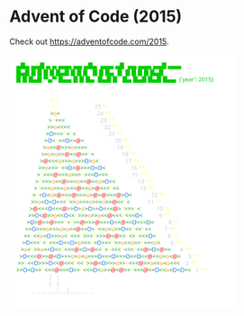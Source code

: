 
# Advent of Code (2015)
Check out https://adventofcode.com/2015.

<a href="https://adventofcode.com/2015"><img src="calendar.svg" width="80%" /></a>
           
